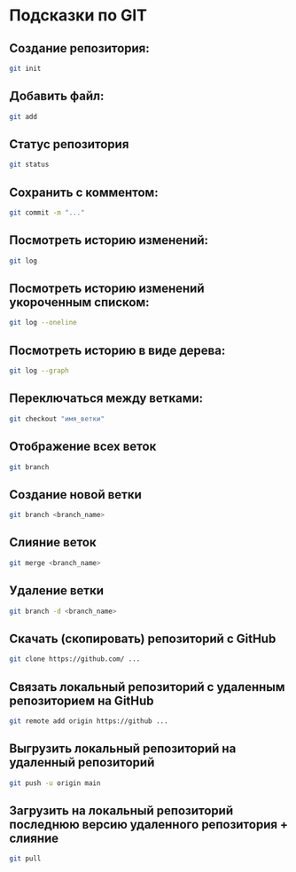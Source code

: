 # Подсказки по GIT

## Создание репозитория:
```sh
git init
```

## Добавить файл:
```sh
git add
```

## Статус репозитория
```sh
git status
```

## Сохранить с комментом:
```sh
git commit -m "..."
```

## Посмотреть историю изменений:
```sh
git log
```

## Посмотреть историю изменений укороченным списком:
```sh
git log --oneline
```

## Посмотреть историю в виде дерева:
```sh
git log --graph
```

## Переключаться между ветками:
```sh
git checkout "имя_ветки"
```

## Отображение всех веток
```sh
git branch
```

## Создание новой ветки
```sh
git branch <branch_name>
```

## Слияние веток
```sh
git merge <branch_name>
```

## Удаление ветки
```sh
git branch -d <branch_name>
```

## Скачать (скопировать) репозиторий с GitHub
```sh
git clone https://github.com/ ...
```

## Связать локальный репозиторий с удаленным репозиторием на GitHub
```sh
git remote add origin https://github ...
```

## Выгрузить локальный репозиторий на удаленный репозиторий
```sh
git push -u origin main
```

## Загрузить на локальный репозиторий последнюю версию удаленного репозитория + слияние
```sh
git pull
```